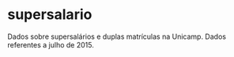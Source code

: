 # supersalario
Dados sobre supersalários e duplas matrículas na Unicamp. Dados referentes a julho de 2015.

